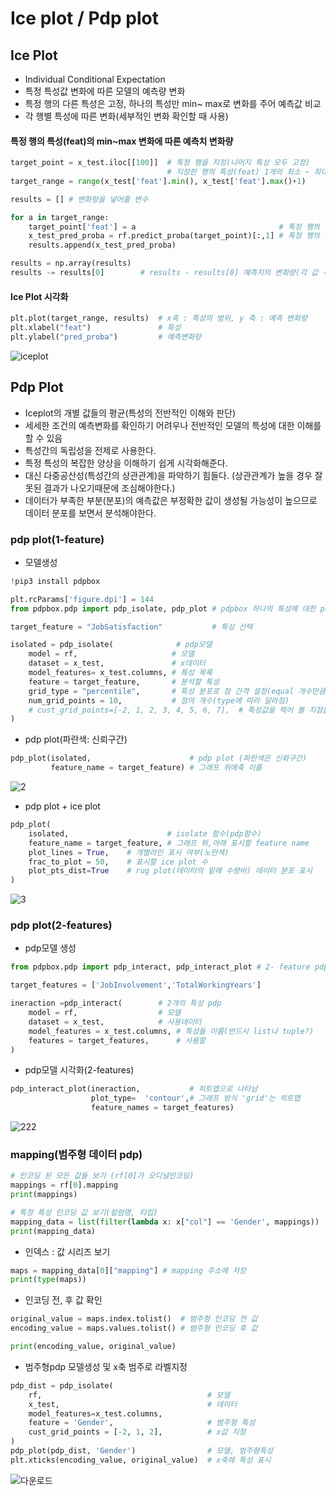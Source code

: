 # Ice plot / Pdp plot

## Ice Plot
- Individual Conditional Expectation
- 특정 특성값 변화에 따른 모델의 예측량 변화
- 특정 행의 다른 특성은 고정, 하나의 특성만 min~ max로 변화를 주어 예측값 비교
- 각 행별 특성에 따른 변화(세부적인 변화 확인할 때 사용)
#### 특정 행의 특성(feat)의 min~max 변화에 따른 예측치 변화량
```python
target_point = x_test.iloc[[100]]  # 특정 행을 지정(나머지 특성 모두 고정)
                                   # 지정한 행의 특성(feat) 1개의 최소 ~ 최대값 범위
target_range = range(x_test['feat'].min(), x_test['feat'].max()+1)

results = [] # 변화량을 넣어줄 변수

for a in target_range:
    target_point['feat'] = a                                # 특정 행의 특성 값을 최소~ 최대값으로 넣음          
    x_test_pred_proba = rf.predict_proba(target_point)[:,1] # 특정 행의 특성 값이 변할 때 예측치
    results.append(x_test_pred_proba)

results = np.array(results)  
results -= results[0]        # results - results[0] 예측치의 변화량(각 값 - min값)
```
#### Ice Plot 시각화
```python
plt.plot(target_range, results)  # x축 : 특성의 범위, y 축 : 예측 변화량
plt.xlabel("feat")               # 특성
plt.ylabel("pred_proba")         # 예측변화량
```
![iceplot](https://user-images.githubusercontent.com/110000734/191513419-ed2ae7aa-e278-4863-b246-4c73f5915200.png)

## Pdp Plot
- Iceplot의 개별 값들의 평균(특성의 전반적인 이해와 판단)
- 세세한 조건의 예측변화를 확인하기 어려우나 전반적인 모델의 특성에 대한 이해를 할 수 있음
- 특성간의 독립성을 전제로 사용한다.
- 특정 특성의 복잡한 양상을 이해하기 쉽게 시각화해준다.
- 대신 다중공산성(특성간의 상관관계)을 파악하기 힘들다. (상관관계가 높을 경우 잘못된 결과가 나오기때문에 조심해야한다.)
- 데이터가 부족한 부분(분포)의 예측값은 부정확한 값이 생성될 가능성이 높으므로 데이터 분포를 보면서 분석해야한다.
### pdp plot(1-feature)
- 모델생성
```python
!pip3 install pdpbox
```
```python
plt.rcParams['figure.dpi'] = 144
from pdpbox.pdp import pdp_isolate, pdp_plot # pdpbox 하나의 특성에 대한 pdp시각화

target_feature = "JobSatisfaction"           # 특성 선택

isolated = pdp_isolate(              # pdp모델
    model = rf,                     # 모델
    dataset = x_test,               # x데이터
    model_features= x_test.columns, # 특성 목록
    feature = target_feature,       # 분석할 특성
    grid_type = "percentile",       # 특성 분포로 점 간격 설정(equal 개수만큼 동일하게 구분)
    num_grid_points = 10,           # 점의 개수(type에 따라 달라짐)
    # cust_grid_points=[-2, 1, 2, 3, 4, 5, 6, 7],  # 특성값을 찍어 볼 지점을 직접 지정
)
```
- pdp plot(파란색: 신뢰구간)
```python
pdp_plot(isolated,                      # pdp plot (파란색은 신뢰구간)
         feature_name = target_feature) # 그래프 위에축 이름
```
![2](https://user-images.githubusercontent.com/110000734/191513502-a041be5a-bbde-4175-876d-15fb91b2c3dd.png)

- pdp plot + ice plot
```python
pdp_plot(                 
    isolated,                      # isolate 함수(pdp함수)
    feature_name = target_feature, # 그래프 위,아래 표시할 feature name
    plot_lines = True,    # 개별라인 표시 여부(노란색)
    frac_to_plot = 50,    # 표시할 ice plot 수
    plot_pts_dist=True    # rug plot(데이터의 밑에 수량바) 데이터 분포 표시
)
```
![3](https://user-images.githubusercontent.com/110000734/191513650-7422a949-2ff2-4eec-b709-625f37f2cb2b.png)

### pdp plot(2-features)
- pdp모델 생성
```python
from pdpbox.pdp import pdp_interact, pdp_interact_plot # 2- feature pdp

target_features = ['JobInvolvement','TotalWorkingYears']

ineraction =pdp_interact(        # 2개의 특성 pdp
    model = rf,                  # 모델
    dataset = x_test,            # 사용데이터
    model_features = x_test.columns, # 특성들 이름(반드시 list나 tuple?)
    features = target_features,      # 사용할 
)
```
- pdp모델 시각화(2-features)
```python
pdp_interact_plot(ineraction,           # 히트맵으로 나타남
                  plot_type=  'contour',# 그래프 방식 'grid'는 히트맵
                  feature_names = target_features)
```
![222](https://user-images.githubusercontent.com/110000734/191513692-c333e4a9-34b9-43bb-bfcf-cc52487df459.png)

### mapping(범주형 데이터 pdp)
```python
# 인코딩 된 모든 값들 보기 (rf[0]가 오디널인코딩)
mappings = rf[0].mapping  
print(mappings)
```
```python
# 특정 특성 인코딩 값 보기(컬럼명, 타입)
mapping_data = list(filter(lambda x: x["col"] == 'Gender', mappings)) 
print(mapping_data)
```
- 인덱스 : 값 시리즈 보기
```python
maps = mapping_data[0]["mapping"] # mapping 주소에 저장
print(type(maps))
```
- 인코딩 전, 후 값 확인
```python
original_value = maps.index.tolist()  # 범주형 인코딩 전 값
encoding_value = maps.values.tolist() # 범주형 인코딩 후 값

print(encoding_value, original_value)
```
- 범주형pdp 모델생성 및 x축 범주로 라벨지정
```python
pdp_dist = pdp_isolate(
    rf,                                     # 모델
    x_test,                                 # 데이터
    model_features=x_test.columns,
    feature = 'Gender',                     # 범주형 특성
    cust_grid_points = [-2, 1, 2],          # x값 지정
)
pdp_plot(pdp_dist, 'Gender')                # 모델, 범주형특성
plt.xticks(encoding_value, original_value)  # x축에 특성 표시
```
![다운로드](https://user-images.githubusercontent.com/110000734/191513866-a640cd00-8a12-4376-8b4f-7713e0df7e3b.png)
